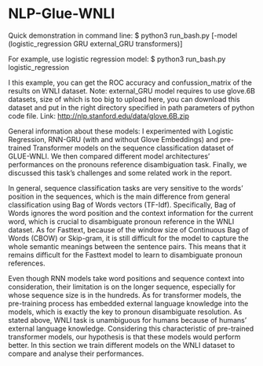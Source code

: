 # NLP-Glue-WNLI

Quick demonstration in command line: $ python3 run_bash.py [-model (logistic_regression GRU external_GRU transformers)]

For example, use logistic regression model: $ python3 run_bash.py logistic_regression  

I this example, you can get the ROC accuracy and confussion_matrix of the results on WNLI dataset.
Note: external_GRU model requires to use glove.6B datasets, size of which is too big to upload here, you can download this dataset and put in the right directory specified in path parameters of python code file. Link: http://nlp.stanford.edu/data/glove.6B.zip 


General information about these models:
I experimented with Logistic Regression, RNN-GRU (with and without Glove Embeddings) and pre-trained Transformer models on the sequence classification dataset of GLUE-WNLI. We then compared different model architectures’ performances on the pronouns reference disambiguation task. Finally, we discussed this task’s challenges and some related work in the report.


In general, sequence classification tasks are very sensitive to the words’ position in the sequences, which is the main difference from general classification using Bag of Words vectors (TF-Idf). Specifically, Bag of Words ignores the word position and the context information for the current word, which is crucial to disambiguate pronoun reference in the WNLI dataset. As for Fasttext, because of the window size of Continuous Bag of Words ​(​CBOW) or Skip-gram, it is still difficult for the model to capture the whole semantic meanings between the sentence pairs. This means that it remains difficult for the Fasttext model to learn to disambiguate pronoun references.


Even though RNN models take word positions and sequence context into consideration, their limitation is on the longer sequence, especially for whose sequence size is in the hundreds. As for transformer models, the pre-training process has embedded external language knowledge into the models, which is exactly the key to pronoun disambiguate resolution. As stated above, WNLI task is unambiguous for humans because of humans’ external language knowledge. Considering this characteristic of pre-trained transformer models, our hypothesis is that these models would perform better. In this section we train different models on the WNLI dataset to compare and analyse their performances.


